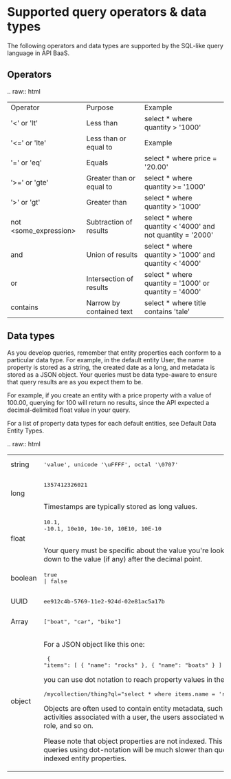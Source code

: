 # Supported query operators & data types

The following operators and data types are supported by the SQL-like query language in API BaaS.

## Operators

.. raw:: html
    <table class="usergrid-table">
        <tr>
            <td>Operator</td>
            <td>Purpose</td>
            <td>Example</td>
        </tr>
        <tr>
            <td>'<' or 'lt'</td>
            <td>Less than</td>
            <td>select * where quantity > '1000'</td>
        </tr>
        <tr>
            <td>'<=' or 'lte'</td>
            <td>Less than or equal to</td>
            <td>Example</td>
        </tr>
        <tr>
            <td>'=' or 'eq'</td>
            <td>Equals</td>
            <td>select * where price = '20.00'</td>
        </tr>
        <tr>
            <td>'>=' or 'gte'</td>
            <td>Greater than or equal to </td>
            <td>select * where quantity >= '1000'</td>
        </tr>
        <tr>
            <td>'>' or 'gt'</td>
            <td>Greater than</td>
            <td>select * where quantity > '1000'</td>
        </tr>
        <tr>
            <td>not <some_expression></td>
            <td>Subtraction of results</td>
            <td>select * where quantity < '4000' and not quantity = '2000'</td>
        </tr>
        <tr>
            <td>and</td>
            <td>Union of results</td>
            <td>select * where quantity > '1000' and quantity < '4000'</td>
        </tr>
        <tr>
            <td>or</td>
            <td>Intersection of results</td>
            <td>select * where quantity = '1000' or quantity = '4000'</td>
        </tr>
        <tr>
            <td>contains</td>
            <td>Narrow by contained text</td>
            <td>select * where title contains 'tale'</td>
        </tr>
    </table>


## Data types

As you develop queries, remember that entity properties each conform to a particular data type. For example, in the default entity User, the name property is stored as a string, the created date as a long, and metadata is stored as a JSON object. Your queries must be data type-aware to ensure that query results are as you expect them to be.

For example, if you create an entity with a price property with a value of 100.00, querying for 100 will return no results, since the API expected a decimal-delimited float value in your query.

For a list of property data types for each default entities, see Default Data Entity Types.

.. raw:: html
    <table class="usergrid-table">
        <tr>
            <td>string</td>
            <td><pre>'value', unicode '\uFFFF', octal '\0707'</pre></td>
        </tr>
        <tr>
            <td>long</td>
            <td><pre>1357412326021</pre> <br> Timestamps are typically stored as long values.</td>
        </tr>
        <tr>
            <td>float</td>
            <td><pre>10.1, -10.1, 10e10, 10e-10, 10E10, 10E-10</pre> <br>
            Your query must be specific about the value you're looking for, down to the value 
            (if any) after the decimal point.</td>
        </tr>
        <tr>
            <td>boolean</td>
            <td><pre>true | false</pre></td>
        </tr>
        <tr>
            <td>UUID</td>
            <td><pre>ee912c4b-5769-11e2-924d-02e81ac5a17b</pre></td>
        </tr>
        <tr>
            <td>Array</td>
            <td><pre>["boat", "car", "bike"]</pre></td>
        </tr>
        <tr>
            <td>object</td>
            <td><p>For a JSON object like this one:</p>
                <pre>
                    {
                     "items": [
                      {
                       "name": "rocks"
                      },
                      {
                       "name": "boats"
                      }
                     ]
                    }
                </pre>
                <p>you can use dot notation to reach property values in the object:</p>
                <pre>
                     /mycollection/thing?ql="select * where items.name = 'rocks'"
                </pre>
                <p>Objects are often used to contain entity metadata, such as the activities 
                associated with a user, the users associated with a role, and so on.</p>
                <p>Please note that object properties are not indexed. This means queries 
                using dot-notation will be much slower than queries on indexed entity properties.</p></td>
        </tr>
    </table>
